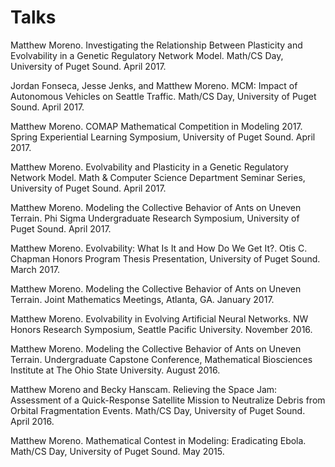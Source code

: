 # Talks

Matthew Moreno. Investigating the Relationship Between Plasticity and Evolvability in a Genetic Regulatory Network Model. Math/CS Day, University of Puget Sound. April 2017.

Jordan Fonseca, Jesse Jenks, and Matthew Moreno. MCM: Impact of Autonomous Vehicles on Seattle Traffic. Math/CS Day, University of Puget Sound. April 2017.

Matthew Moreno. COMAP Mathematical Competition in Modeling 2017. Spring Experiential Learning Symposium, University of Puget Sound. April 2017.

Matthew Moreno. Evolvability and Plasticity in a Genetic Regulatory Network Model. Math & Computer Science Department Seminar Series, University of Puget Sound. April 2017.

Matthew Moreno. Modeling the Collective Behavior of Ants on Uneven Terrain. Phi Sigma Undergraduate Research Symposium, University of Puget Sound. April 2017.

Matthew Moreno. Evolvability: What Is It and How Do We Get It?. Otis C. Chapman Honors Program Thesis Presentation, University of Puget Sound. March 2017.

Matthew Moreno. Modeling the Collective Behavior of Ants on Uneven Terrain. Joint Mathematics Meetings, Atlanta, GA. January 2017.

Matthew Moreno. Evolvability in Evolving Artificial Neural Networks. NW Honors Research Symposium, Seattle Pacific University. November 2016.

Matthew Moreno. Modeling the Collective Behavior of Ants on Uneven Terrain. Undergraduate Capstone Conference, Mathematical Biosciences Institute at The Ohio State University. August 2016.

Matthew Moreno and Becky Hanscam. Relieving the Space Jam: Assessment of
a Quick-Response Satellite Mission to Neutralize Debris from Orbital Fragmentation Events. Math/CS Day, University of Puget Sound. April 2016.

Matthew Moreno. Mathematical Contest in Modeling: Eradicating Ebola. Math/CS Day, University of Puget Sound. May 2015.

